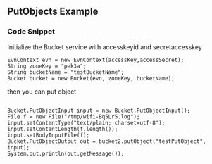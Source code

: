 ## PutObjects Example



### Code Snippet

Initialize the Bucket service with accesskeyid and secretaccesskey

```
EvnContext evn = new EvnContext(accessKey,accessSecret);
String zoneKey = "pek3a";
String bucketName = "testBucketName";
Bucket bucket = new Bucket(evn, zoneKey, bucketName);

```

then you can put object


```

Bucket.PutObjectInput input = new Bucket.PutObjectInput();
File f = new File("/tmp/wifi-Bq5Lr5.log");
input.setContentType("text/plain; charset=utf-8");
input.setContentLength(f.length());
input.setBodyInputFile(f);
Bucket.PutObjectOutput out = bucket2.putObject("testPutObject", input);
System.out.println(out.getMessage());


```